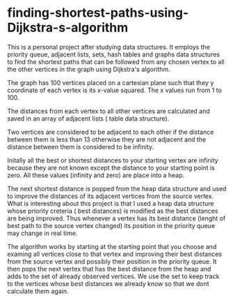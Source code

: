 # finding-shortest-paths-using-Dijkstra-s-algorithm

This is a personal project after studying data structures. It employs the priority queue, adjacent lists, sets, hash tables and graphs data structures to find the shortest paths that can be followed from any chosen vertex to all the other vertices in the graph using Dijkstra's algorithm.

The graph has 100 vertices placed on a cartesian plane such that they y coordinate of each vertex is its x-value squared. The x values run from 1 to 100.

The distances from each vertex to all other vertices are calculated and saved in an array of adjacent lists ( table data structure).

Two vertices are considered to be adjacent to each other if the distance between them is less than 13 otherwise they are not adjacent and the distance between them is considered to be infinity.

Initally all the best or shortest distances to your starting vertex are infinity because they are not known except the distance to your starting point is zero. All these values (infinity and zero) are place into a heap.

The next shortest distance is popped from the heap data structure and used to improve the distances of its adjacent vertices from the source vertex. 
What is interesting about this project is that I used a heap data structure whose priority creteria ( best distances) is modified as the best distances are being improved. Thus whenever a vertex has its best distance (lenght of best path to the source vertex changed) its position in the priority queue may change in real time.

The algorithm works by starting at the starting point that you choose and examing all vertices close to that vertex and improving their best distances from the source vertex and possibly their position in the priority queue. It then pops the next vertex that has the best distance from the heap and adds to the set of already observed vertices. We use the set to keep track to the vertices whose best distances we already know so that we dont calculate them again.


